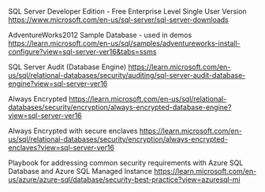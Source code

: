 SQL Server Developer Edition - Free Enterprise Level Single User Version
    https://www.microsoft.com/en-us/sql-server/sql-server-downloads

AdventureWorks2012 Sample Database - used in demos
    https://learn.microsoft.com/en-us/sql/samples/adventureworks-install-configure?view=sql-server-ver16&tabs=ssms

SQL Server Audit (Database Engine)
	https://learn.microsoft.com/en-us/sql/relational-databases/security/auditing/sql-server-audit-database-engine?view=sql-server-ver16

Always Encrypted
	https://learn.microsoft.com/en-us/sql/relational-databases/security/encryption/always-encrypted-database-engine?view=sql-server-ver16

Always Encrypted with secure enclaves
	https://learn.microsoft.com/en-us/sql/relational-databases/security/encryption/always-encrypted-enclaves?view=sql-server-ver16

Playbook for addressing common security requirements with Azure SQL Database and Azure SQL Managed Instance
	https://learn.microsoft.com/en-us/azure/azure-sql/database/security-best-practice?view=azuresql-mi
